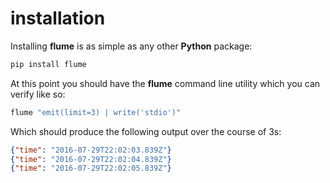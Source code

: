 # installation

Installing **flume** is as simple as any other **Python** package:

```bash
pip install flume
```

At this point you should have the **flume** command line utility which you can
verify like so:

```bash
flume "emit(limit=3) | write('stdio')"
```

Which should produce the following output over the course of 3s:

```json
{"time": "2016-07-29T22:02:03.839Z"}
{"time": "2016-07-29T22:02:04.839Z"}
{"time": "2016-07-29T22:02:05.839Z"}
```
